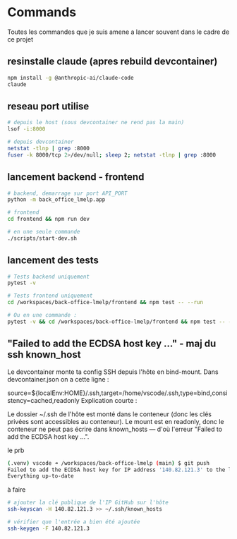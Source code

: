 # Commands

Toutes les commandes que je suis amene a lancer souvent dans le cadre de ce projet

## resinstalle claude (apres rebuild devcontainer)

```bash
npm install -g @anthropic-ai/claude-code
claude
```

## reseau port utilise

```bash
# depuis le host (sous devcontainer ne rend pas la main)
lsof -i:8000

# depuis devcontainer
netstat -tlnp | grep :8000
fuser -k 8000/tcp 2>/dev/null; sleep 2; netstat -tlnp | grep :8000
```

## lancement backend - frontend

```bash
# backend, demarrage sur port API_PORT
python -m back_office_lmelp.app

# frontend
cd frontend && npm run dev

# en une seule commande
./scripts/start-dev.sh
```

## lancement des tests

```bash
# Tests backend uniquement
pytest -v

# Tests frontend uniquement
cd /workspaces/back-office-lmelp/frontend && npm test -- --run

# Ou en une commande :
pytest -v && cd /workspaces/back-office-lmelp/frontend && npm test -- --run
```

## "Failed to add the ECDSA host key ..." - maj du ssh known_host

Le devcontainer monte ta config SSH depuis l'hôte en bind-mount. Dans devcontainer.json on a cette ligne :

source=${localEnv:HOME}/.ssh,target=/home/vscode/.ssh,type=bind,consistency=cached,readonly
Explication courte :

Le dossier ~/.ssh de l'hôte est monté dans le conteneur (donc les clés privées sont accessibles au conteneur).
Le mount est en readonly, donc le conteneur ne peut pas écrire dans known_hosts — d'où l'erreur "Failed to add the ECDSA host key ...".

le prb

```bash
(.venv) vscode ➜ /workspaces/back-office-lmelp (main) $ git push
Failed to add the ECDSA host key for IP address '140.82.121.3' to the list of known hosts (/home/vscode/.ssh/known_hosts).
Everything up-to-date
```

à faire

```bash
# ajouter la clé publique de l'IP GitHub sur l'hôte
ssh-keyscan -H 140.82.121.3 >> ~/.ssh/known_hosts

# vérifier que l'entrée a bien été ajoutée
ssh-keygen -F 140.82.121.3
```
